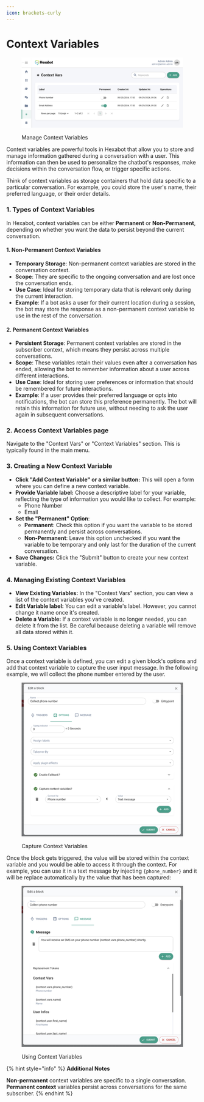 ```yaml
---
icon: brackets-curly
---
```


# Context Variables

<figure><img src="../.gitbook/assets/image (21).png" alt=""><figcaption><p>Manage Context Variables</p></figcaption></figure>

Context variables are powerful tools in Hexabot that allow you to store and manage information gathered during a conversation with a user. This information can then be used to personalize the chatbot's responses, make decisions within the conversation flow, or trigger specific actions.

Think of context variables as storage containers that hold data specific to a particular conversation. For example, you could store the user's name, their preferred language, or their order details.

### 1. Types of Context Variables

In Hexabot, context variables can be either **Permanent** or **Non-Permanent**, depending on whether you want the data to persist beyond the current conversation.

#### 1. Non-Permanent Context Variables

* **Temporary Storage**: Non-permanent context variables are stored in the conversation context.
* **Scope**: They are specific to the ongoing conversation and are lost once the conversation ends.
* **Use Case**: Ideal for storing temporary data that is relevant only during the current interaction.
* **Example**: If a bot asks a user for their current location during a session, the bot may store the response as a non-permanent context variable to use in the rest of the conversation.

#### 2. Permanent Context Variables

* **Persistent Storage**: Permanent context variables are stored in the subscriber context, which means they persist across multiple conversations.
* **Scope**: These variables retain their values even after a conversation has ended, allowing the bot to remember information about a user across different interactions.
* **Use Case**: Ideal for storing user preferences or information that should be remembered for future interactions.
* **Example**: If a user provides their preferred language or opts into notifications, the bot can store this preference permanently. The bot will retain this information for future use, without needing to ask the user again in subsequent conversations.

### **2. Access Context Variables page**

Navigate to the "Context Vars" or "Context Variables" section. This is typically found in the main menu.

### **3. Creating a New Context Variable**

* **Click "Add Context Variable" or a similar button:** This will open a form where you can define a new context variable.
* **Provide Variable label:** Choose a descriptive label for your variable, reflecting the type of information you would like to collect. For example:
  * Phone Number
  * Email
* **Set the "Permanent" Option**:
  * **Permanent**: Check this option if you want the variable to be stored permanently and persist across conversations.
  * **Non-Permanent**: Leave this option unchecked if you want the variable to be temporary and only last for the duration of the current conversation.
* **Save Changes:** Click the "Submit" button to create your new context variable.

### **4. Managing Existing Context Variables**

* **View Existing Variables:** In the "Context Vars" section, you can view a list of the context variables you've created.
* **Edit Variable label:** You can edit a variable's label. However, you cannot change it name once it's created.
* **Delete a Variable:** If a context variable is no longer needed, you can delete it from the list. Be careful because deleting a variable will remove all data stored within it.

### **5. Using Context Variables**

Once a context variable is defined, you can edit a given block's options and add that context variable to capture the user input message. In the following example, we will collect the phone number entered by the user.

<figure><img src="../.gitbook/assets/image (18).png" alt=""><figcaption><p>Capture Context Variables</p></figcaption></figure>

Once the block gets triggered, the value will be stored within the context variable and you would be able to access it through the context. For example, you can use it in a text message by injecting `{phone_number}` and it will be replace automatically by the value that has been captured:&#x20;

<figure><img src="../.gitbook/assets/image (19).png" alt=""><figcaption><p>Using Context Variables</p></figcaption></figure>

{% hint style="info" %}
**Additional Notes**

**Non‑permanent** context variables are specific to a single conversation. **Permanent context** variables persist across conversations for the same subscriber.
{% endhint %}
